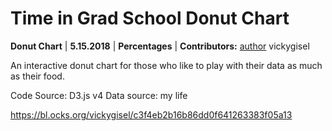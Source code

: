 # **Time in Grad School Donut Chart**

**Donut Chart** | **5.15.2018** | **Percentages** | **Contributors:** [author](https://bl.ocks.org/vickygisel/c3f4eb2b16b86dd0f641263383f05a13) vickygisel

An interactive donut chart for those who like to play with their data as much as their food.

Code Source: D3.js  v4
Data source: my life

https://bl.ocks.org/vickygisel/c3f4eb2b16b86dd0f641263383f05a13



